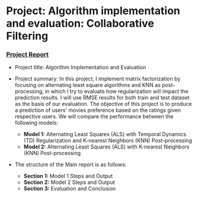 # Project: Algorithm implementation and evaluation: Collaborative Filtering

### [Project Report](doc/Main.Rmd)

+ Project title: Algorithm Implementation and Evaluation
 
+ Project summary: In this project, I implement matrix factorization by focusing on alternating least square algorithms and KNN as post-processing, in which I try to evaluate how regularization will impact the prediction results. I will use RMSE results for both train and test dataset as the basis of our evaluation. The objective of  this project is to produce a prediction of users' movies preference based on the ratings given respective users. We will compare the performance between the following models: 
	+ **Model 1:** Alternating Least Squares (ALS) with Temporal Dynamics (TD) Regularization and K-nearest Neighbors (KNN) Post-processing
	+ **Model 2:** Alternating Least Squares (ALS) with K-nearest Neighbors (KNN) Post-processing
	
+ The structure of the Main report is as follows:
	+ **Section 1:** Model 1 Steps and Output
	+ **Section 2:** Model 2 Steps and Output
	+ **Section 3:** Evaluation and Conclusion 
	
